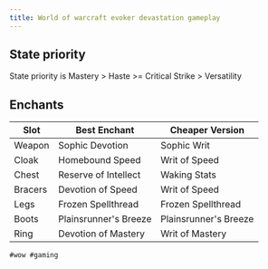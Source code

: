 ```yaml
---
title: World of warcraft evoker devastation gameplay
---
```


## State priority

State priority is Mastery > Haste >= Critical Strike > Versatility

## Enchants

| Slot    | Best Enchant          | Cheaper Version       |
| ------- | --------------------- | --------------------- |
| Weapon  | Sophic Devotion       | Sophic Writ           |
| Cloak   | Homebound Speed       | Writ of Speed         |
| Chest   | Reserve of Intellect  | Waking Stats          |
| Bracers | Devotion of Speed     | Writ of Speed         |
| Legs    | Frozen Spellthread    | Frozen Spellthread    |
| Boots   | Plainsrunner's Breeze | Plainsrunner's Breeze |
| Ring    | Devotion of Mastery   | Writ of Mastery       |

[devestation]:
  https://www.wowhead.com/guide/classes/evoker/devastation/overview-pve-dps

    #wow #gaming
